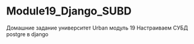 # Module19_Django_SUBD
Домашние задание университет Urban модуль 19 Настраиваем СУБД postgre в django
